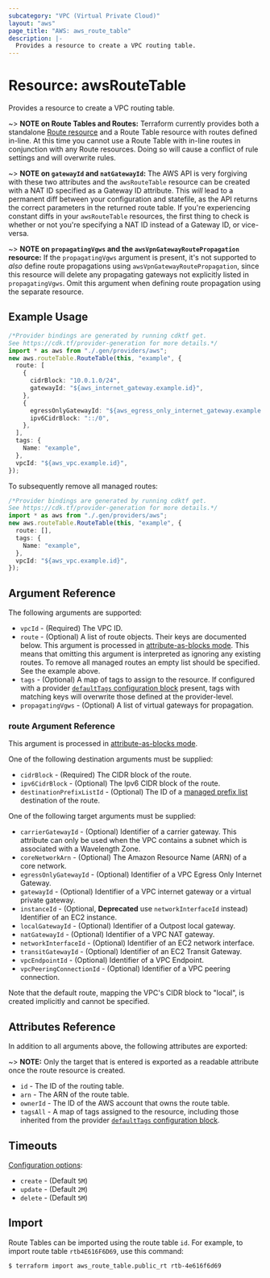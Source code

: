 ```yaml
---
subcategory: "VPC (Virtual Private Cloud)"
layout: "aws"
page_title: "AWS: aws_route_table"
description: |-
  Provides a resource to create a VPC routing table.
---
```


# Resource: awsRouteTable

Provides a resource to create a VPC routing table.

\~> **NOTE on Route Tables and Routes:** Terraform currently
provides both a standalone [Route resource](route.html) and a Route Table resource with routes
defined in-line. At this time you cannot use a Route Table with in-line routes
in conjunction with any Route resources. Doing so will cause
a conflict of rule settings and will overwrite rules.

\~> **NOTE on `gatewayId` and `natGatewayId`:** The AWS API is very forgiving with these two
attributes and the `awsRouteTable` resource can be created with a NAT ID specified as a Gateway ID attribute.
This *will* lead to a permanent diff between your configuration and statefile, as the API returns the correct
parameters in the returned route table. If you're experiencing constant diffs in your `awsRouteTable` resources,
the first thing to check is whether or not you're specifying a NAT ID instead of a Gateway ID, or vice-versa.

\~> **NOTE on `propagatingVgws` and the `awsVpnGatewayRoutePropagation` resource:**
If the `propagatingVgws` argument is present, it's not supported to *also*
define route propagations using `awsVpnGatewayRoutePropagation`, since
this resource will delete any propagating gateways not explicitly listed in
`propagatingVgws`. Omit this argument when defining route propagation using
the separate resource.

## Example Usage

```typescript
/*Provider bindings are generated by running cdktf get.
See https://cdk.tf/provider-generation for more details.*/
import * as aws from "./.gen/providers/aws";
new aws.routeTable.RouteTable(this, "example", {
  route: [
    {
      cidrBlock: "10.0.1.0/24",
      gatewayId: "${aws_internet_gateway.example.id}",
    },
    {
      egressOnlyGatewayId: "${aws_egress_only_internet_gateway.example.id}",
      ipv6CidrBlock: "::/0",
    },
  ],
  tags: {
    Name: "example",
  },
  vpcId: "${aws_vpc.example.id}",
});

```

To subsequently remove all managed routes:

```typescript
/*Provider bindings are generated by running cdktf get.
See https://cdk.tf/provider-generation for more details.*/
import * as aws from "./.gen/providers/aws";
new aws.routeTable.RouteTable(this, "example", {
  route: [],
  tags: {
    Name: "example",
  },
  vpcId: "${aws_vpc.example.id}",
});

```

## Argument Reference

The following arguments are supported:

* `vpcId` - (Required) The VPC ID.
* `route` - (Optional) A list of route objects. Their keys are documented below. This argument is processed in [attribute-as-blocks mode](https://www.terraform.io/docs/configuration/attr-as-blocks.html).
  This means that omitting this argument is interpreted as ignoring any existing routes. To remove all managed routes an empty list should be specified. See the example above.
* `tags` - (Optional) A map of tags to assign to the resource. If configured with a provider [`defaultTags` configuration block](https://registry.terraform.io/providers/hashicorp/aws/latest/docs#default_tags-configuration-block) present, tags with matching keys will overwrite those defined at the provider-level.
* `propagatingVgws` - (Optional) A list of virtual gateways for propagation.

### route Argument Reference

This argument is processed in [attribute-as-blocks mode](https://www.terraform.io/docs/configuration/attr-as-blocks.html).

One of the following destination arguments must be supplied:

* `cidrBlock` - (Required) The CIDR block of the route.
* `ipv6CidrBlock` - (Optional) The Ipv6 CIDR block of the route.
* `destinationPrefixListId` - (Optional) The ID of a [managed prefix list](ec2_managed_prefix_list.html) destination of the route.

One of the following target arguments must be supplied:

* `carrierGatewayId` - (Optional) Identifier of a carrier gateway. This attribute can only be used when the VPC contains a subnet which is associated with a Wavelength Zone.
* `coreNetworkArn` - (Optional) The Amazon Resource Name (ARN) of a core network.
* `egressOnlyGatewayId` - (Optional) Identifier of a VPC Egress Only Internet Gateway.
* `gatewayId` - (Optional) Identifier of a VPC internet gateway or a virtual private gateway.
* `instanceId` - (Optional, **Deprecated** use `networkInterfaceId` instead) Identifier of an EC2 instance.
* `localGatewayId` - (Optional) Identifier of a Outpost local gateway.
* `natGatewayId` - (Optional) Identifier of a VPC NAT gateway.
* `networkInterfaceId` - (Optional) Identifier of an EC2 network interface.
* `transitGatewayId` - (Optional) Identifier of an EC2 Transit Gateway.
* `vpcEndpointId` - (Optional) Identifier of a VPC Endpoint.
* `vpcPeeringConnectionId` - (Optional) Identifier of a VPC peering connection.

Note that the default route, mapping the VPC's CIDR block to "local", is created implicitly and cannot be specified.

## Attributes Reference

In addition to all arguments above, the following attributes are exported:

\~> **NOTE:** Only the target that is entered is exported as a readable
attribute once the route resource is created.

* `id` - The ID of the routing table.
* `arn` - The ARN of the route table.
* `ownerId` - The ID of the AWS account that owns the route table.
* `tagsAll` - A map of tags assigned to the resource, including those inherited from the provider [`defaultTags` configuration block](https://registry.terraform.io/providers/hashicorp/aws/latest/docs#default_tags-configuration-block).

## Timeouts

[Configuration options](https://developer.hashicorp.com/terraform/language/resources/syntax#operation-timeouts):

* `create` - (Default `5M`)
* `update` - (Default `2M`)
* `delete` - (Default `5M`)

## Import

Route Tables can be imported using the route table `id`. For example, to import
route table `rtb4E616F6D69`, use this command:

```console
$ terraform import aws_route_table.public_rt rtb-4e616f6d69
```
